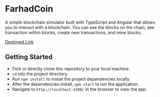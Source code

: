 # FarhadCoin

A simple blockchain simulator built with TypeScript and Angular that allows you to interact with a blockchain. You can see the blocks on the chain, see transaction within blocks, create new transactions, and mine blocks.

[Deployed Link](https://farhadcoin-1ff38.web.app)

## Getting Started

- Fork or directly clone this repository to your local machine.
- `cd` into the project directory.
- Run `npm install` to install the project dependencies locally.
- After the dependencies install, `npm start` to run the application.
- Navigate to `http://localhost:4200/` in the browser to view the app.


